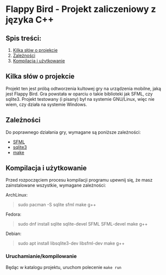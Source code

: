 # Flappy Bird - Projekt zaliczeniowy z języka C++

## Spis treści:
1. [Kilka słów o projekcie](#kilka-słów-o-projekcie)
2. [Zależności](#zależności)
3. [Kompilacja i użytkowanie](#kompilacja-i-użytkowanie)

## Kilka słów o projekcie
Projekt ten jest próbą odtworzenia kultowej gry na urządzenia mobilne, jaką jest Flappy Bird. Gra powstała w oparciu o takie biblioteki jak SFML, czy sqlite3.
Projekt testowany (i pisany) był na systemie GNU/Linux, więc nie wiem, czy działa na systemie Windows. 

## Zależności
Do poprawnego działania gry, wymagane są poniższe zależności:
- [SFML](https://www.sfml-dev.org/)
- [sqlite3](https://www.sqlite.org/index.html)
- [make](https://www.gnu.org/software/make/)

## Kompilacja i użytkowanie
Przed rozpoczęciem procesu kompilacji programu upewnij się, że masz zainstalowane wszystkie, wymagane zależności:

ArchLinux:
> sudo pacman -S sqlite sfml make g++

Fedora:
> sudo dnf install sqlite sqlite-devel SFML SFML-devel make g++

Debian:
> sudo apt install libsqlite3-dev libsfml-dev make g++

### Uruchamianie/kompilowanie
Będąc w katalogu projektu, uruchom polecenie `make run`
